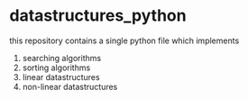 # datastructures_python
this repository contains a single python file which implements
1. searching algorithms
2. sorting algorithms
3. linear datastructures
4. non-linear datastructures

